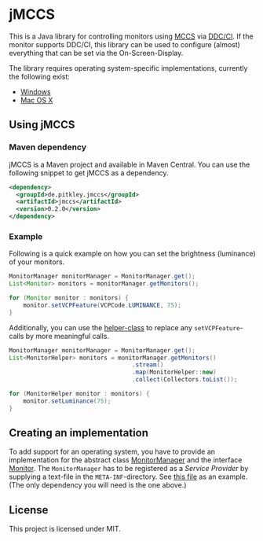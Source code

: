 # jMCCS

This is a Java library for controlling monitors using [MCCS](http://en.wikipedia.org/wiki/Monitor_Control_Command_Set) via [DDC/CI](http://en.wikipedia.org/wiki/Display_Data_Channel#DDC.2FCI).
If the monitor supports DDC/CI, this library can be used to configure (almost) everything that can be set via the On-Screen-Display.

The library requires operating system-specific implementations, currently the following exist:

* [Windows][jmccs-win]
* [Mac OS X][jmccs-osx]

## Using jMCCS

### Maven dependency

jMCCS is a Maven project and available in Maven Central.
You can use the following snippet to get jMCCS as a dependency.

```xml
<dependency>
  <groupId>de.pitkley.jmccs</groupId>
  <artifactId>jmccs</artifactId>
  <version>0.2.0</version>
</dependency>
```

### Example

Following is a quick example on how you can set the brightness (luminance) of your monitors.

```java
MonitorManager monitorManager = MonitorManager.get();
List<Monitor> monitors = monitorManager.getMonitors();

for (Monitor monitor : monitors) {
    monitor.setVCPFeature(VCPCode.LUMINANCE, 75);
}
```

Additionally, you can use the [helper-class][monhelp] to replace any `setVCPFeature`-calls by more meaningful calls.

```java
MonitorManager monitorManager = MonitorManager.get();
List<MonitorHelper> monitors = monitorManager.getMonitors()
                                   .stream()
                                   .map(MonitorHelper::new)
                                   .collect(Collectors.toList());

for (MonitorHelper monitor : monitors) {
    monitor.setLuminance(75);
}
```

## Creating an implementation

To add support for an operating system, you have to provide an implementation for the abstract class [MonitorManager][monman] and the interface [Monitor][mon].
The `MonitorManager` has to be registered as a *Service Provider* by supplying a text-file in the `META-INF`-directory.
See [this file][spi-ex] as an example.
(The only dependency you will need is the one above.)

## License

This project is licensed under MIT.

[jmccs-win]: https://github.com/pitkley/jmccs-win
[jmccs-osx]: https://github.com/pitkley/jmccs-osx
[monman]: monitor/src/main/java/de/pitkley/jmccs/monitor/MonitorManager.java
[mon]: monitor/src/main/java/de/pitkley/jmccs/monitor/Monitor.java
[monhelp]: helper/src/main/java/de/pitkley/jmccs/monitor/MonitorHelper.java
[spi-ex]: https://github.com/pitkley/jmccs-osx/blob/master/src/main/resources/META-INF/services/de.pitkley.jmccs.monitor.MonitorManager

